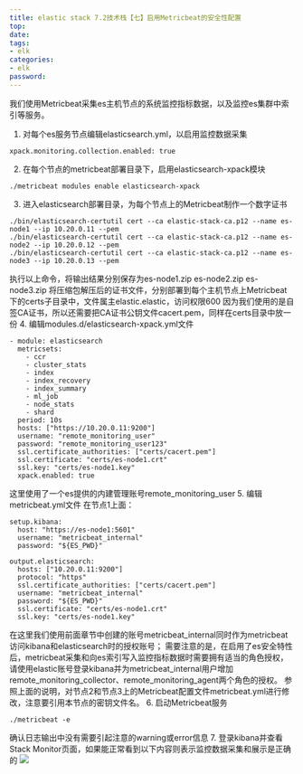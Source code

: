 ```yaml
---
title: elastic stack 7.2技术栈【七】启用Metricbeat的安全性配置
top: 
date: 
tags: 
- elk
categories: 
- elk
password: 
---
```

我们使用Metricbeat采集es主机节点的系统监控指标数据，以及监控es集群中索引等服务。

1. 对每个es服务节点编辑elasticsearch.yml，以启用监控数据采集
```
xpack.monitoring.collection.enabled: true
```
2. 在每个节点的metricbeat部署目录下，启用elasticsearch-xpack模块
```
./metricbeat modules enable elasticsearch-xpack
```

<escape><!-- more --></escape>

3. 进入elasticsearch部署目录，为每个节点上的Metricbeat制作一个数字证书
```
./bin/elasticsearch-certutil cert --ca elastic-stack-ca.p12 --name es-node1 --ip 10.20.0.11 --pem
./bin/elasticsearch-certutil cert --ca elastic-stack-ca.p12 --name es-node2 --ip 10.20.0.12 --pem
./bin/elasticsearch-certutil cert --ca elastic-stack-ca.p12 --name es-node3 --ip 10.20.0.13 --pem
```
执行以上命令，将输出结果分别保存为es-node1.zip es-node2.zip es-node3.zip
将压缩包解压后的证书文件，分别部署到每个主机节点上Metricbeat下的certs子目录中，文件属主elastic.elastic，访问权限600
因为我们使用的是自签CA证书，所以还需要把CA证书公钥文件cacert.pem，同样在certs目录中放一份
4. 编辑modules.d/elasticsearch-xpack.yml文件
```
- module: elasticsearch
  metricsets:
    - ccr
    - cluster_stats
    - index
    - index_recovery
    - index_summary
    - ml_job
    - node_stats
    - shard
  period: 10s
  hosts: ["https://10.20.0.11:9200"]
  username: "remote_monitoring_user"
  password: "remote_monitoring_user123"
  ssl.certificate_authorities: ["certs/cacert.pem"]
  ssl.certificate: "certs/es-node1.crt"
  ssl.key: "certs/es-node1.key"
  xpack.enabled: true
```
这里使用了一个es提供的内建管理账号remote_monitoring_user
5. 编辑metricbeat.yml文件
在节点1上面：
```
setup.kibana:
  host: "https://es-node1:5601"
  username: "metricbeat_internal"
  password: "${ES_PWD}"

output.elasticsearch:
  hosts: ["10.20.0.11:9200"]
  protocol: "https"
  ssl.certificate_authorities: ["certs/cacert.pem"]
  username: "metricbeat_internal"
  password: "${ES_PWD}"
  ssl.certificate: "certs/es-node1.crt"
  ssl.key: "certs/es-node1.key"
```
在这里我们使用前面章节中创建的账号metricbeat_internal同时作为metricbeat访问kibana和elasticsearch时的授权账号；
需要注意的是，在启用了es安全特性后，metricbeat采集和向es索引写入监控指标数据时需要拥有适当的角色授权，请使用elastic账号登录kibana并为metricbeat_internal用户增加remote_monitoring_collector、remote_monitoring_agent两个角色的授权。
参照上面的说明，对节点2和节点3上的Metricbeat配置文件metricbeat.yml进行修改，注意要引用本节点的密钥文件名。
6. 启动Metricbeat服务
```
./metricbeat -e
```
确认日志输出中没有需要引起注意的warning或error信息
7. 登录kibana并查看Stack Monitor页面，如果能正常看到以下内容则表示监控数据采集和展示是正确的
![](https://img-blog.csdnimg.cn/20190716174016431.png?x-oss-process=image/watermark,type_ZmFuZ3poZW5naGVpdGk,shadow_10,text_aHR0cHM6Ly9ibG9nLmNzZG4ubmV0L3dhdGVybWVsb25iaWc=,size_16,color_FFFFFF,t_70)


